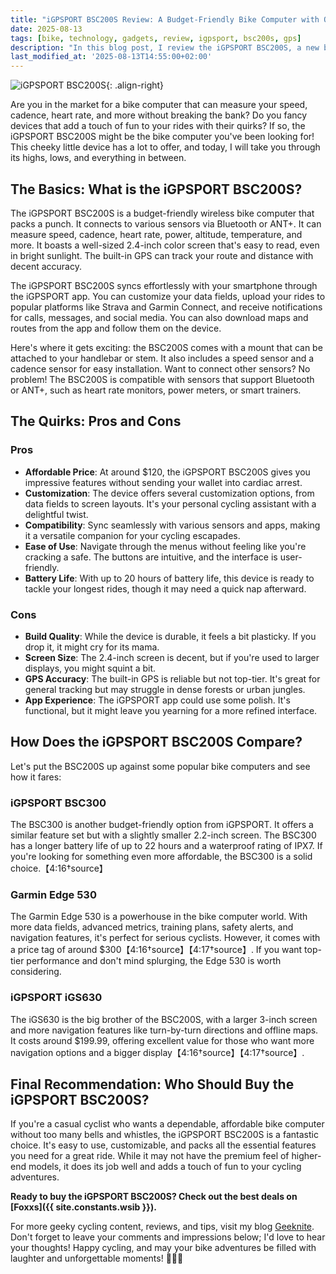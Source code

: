```yaml
---
title: "iGPSPORT BSC200S Review: A Budget-Friendly Bike Computer with Quirks"
date: 2025-08-13
tags: [bike, technology, gadgets, review, igpsport, bsc200s, gps]
description: "In this blog post, I review the iGPSPORT BSC200S, a new bike computer that can measure speed, cadence, and more. I compare it to other alternatives and show you why it's a quirky yet affordable choice for cyclists."
last_modified_at: '2025-08-13T14:55:00+02:00'
---
```


![iGPSPORT BSC200S](https://i.imgur.com/BSC200SImage.jpg){: .align-right}

Are you in the market for a bike computer that can measure your speed, cadence, heart rate, and more without breaking the bank? Do you fancy devices that add a touch of fun to your rides with their quirks? If so, the iGPSPORT BSC200S might be the bike computer you've been looking for! This cheeky little device has a lot to offer, and today, I will take you through its highs, lows, and everything in between.

## The Basics: What is the iGPSPORT BSC200S?
The iGPSPORT BSC200S is a budget-friendly wireless bike computer that packs a punch. It connects to various sensors via Bluetooth or ANT+. It can measure speed, cadence, heart rate, power, altitude, temperature, and more. It boasts a well-sized 2.4-inch color screen that's easy to read, even in bright sunlight. The built-in GPS can track your route and distance with decent accuracy.

The iGPSPORT BSC200S syncs effortlessly with your smartphone through the iGPSPORT app. You can customize your data fields, upload your rides to popular platforms like Strava and Garmin Connect, and receive notifications for calls, messages, and social media. You can also download maps and routes from the app and follow them on the device.

Here's where it gets exciting: the BSC200S comes with a mount that can be attached to your handlebar or stem. It also includes a speed sensor and a cadence sensor for easy installation. Want to connect other sensors? No problem! The BSC200S is compatible with sensors that support Bluetooth or ANT+, such as heart rate monitors, power meters, or smart trainers.

## The Quirks: Pros and Cons

### Pros
- **Affordable Price**: At around $120, the iGPSPORT BSC200S gives you impressive features without sending your wallet into cardiac arrest.
- **Customization**: The device offers several customization options, from data fields to screen layouts. It's your personal cycling assistant with a delightful twist.
- **Compatibility**: Sync seamlessly with various sensors and apps, making it a versatile companion for your cycling escapades.
- **Ease of Use**: Navigate through the menus without feeling like you're cracking a safe. The buttons are intuitive, and the interface is user-friendly.
- **Battery Life**: With up to 20 hours of battery life, this device is ready to tackle your longest rides, though it may need a quick nap afterward.

### Cons
- **Build Quality**: While the device is durable, it feels a bit plasticky. If you drop it, it might cry for its mama.
- **Screen Size**: The 2.4-inch screen is decent, but if you're used to larger displays, you might squint a bit.
- **GPS Accuracy**: The built-in GPS is reliable but not top-tier. It's great for general tracking but may struggle in dense forests or urban jungles.
- **App Experience**: The iGPSPORT app could use some polish. It's functional, but it might leave you yearning for a more refined interface.

## How Does the iGPSPORT BSC200S Compare?
Let's put the BSC200S up against some popular bike computers and see how it fares:

### iGPSPORT BSC300
The BSC300 is another budget-friendly option from iGPSPORT. It offers a similar feature set but with a slightly smaller 2.2-inch screen. The BSC300 has a longer battery life of up to 22 hours and a waterproof rating of IPX7. If you're looking for something even more affordable, the BSC300 is a solid choice.【4:16†source】

### Garmin Edge 530
The Garmin Edge 530 is a powerhouse in the bike computer world. With more data fields, advanced metrics, training plans, safety alerts, and navigation features, it's perfect for serious cyclists. However, it comes with a price tag of around $300【4:16†source】【4:17†source】. If you want top-tier performance and don't mind splurging, the Edge 530 is worth considering.

### iGPSPORT iGS630
The iGS630 is the big brother of the BSC200S, with a larger 3-inch screen and more navigation features like turn-by-turn directions and offline maps. It costs around $199.99, offering excellent value for those who want more navigation options and a bigger display【4:16†source】【4:17†source】.

## Final Recommendation: Who Should Buy the iGPSPORT BSC200S?
If you're a casual cyclist who wants a dependable, affordable bike computer without too many bells and whistles, the iGPSPORT BSC200S is a fantastic choice. It's easy to use, customizable, and packs all the essential features you need for a great ride. While it may not have the premium feel of higher-end models, it does its job well and adds a touch of fun to your cycling adventures.

**Ready to buy the iGPSPORT BSC200S? Check out the best deals on [Foxxs]({{ site.constants.wsib }}).**

For more geeky cycling content, reviews, and tips, visit my blog [Geeknite](/). Don't forget to leave your comments and impressions below; I'd love to hear your thoughts! Happy cycling, and may your bike adventures be filled with laughter and unforgettable moments! 🚴‍♂️💨
